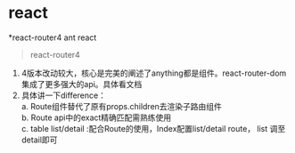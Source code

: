 # react
  *react-router4 ant react  

> react-router4
  1. 4版本改动较大，核心是完美的阐述了anything都是组件。react-router-dom集成了更多强大的api。具体看文档  
  2. 具体讲一下difference：  
    a. Route组件替代了原有props.children去渲染子路由组件  
    b. Route api中的exact精确匹配需熟练使用  
    c. table list/detail :配合Route的使用，Index配置list/detail route， list 调至detail即可 
